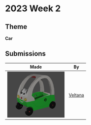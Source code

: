 # 2023 Week 2


## Theme

**Car**


## Submissions

| Made | By |
|------|----|
| <img src="./Veltana/fastestcar.png" height="150" /> | [Veltana](./Veltana/) |
